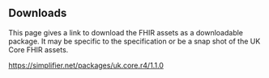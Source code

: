 ## Downloads

This page gives a link to download the FHIR assets as a downloadable package. It may be specific to the specification or be a snap shot of the UK Core FHIR assets.

https://simplifier.net/packages/uk.core.r4/1.1.0